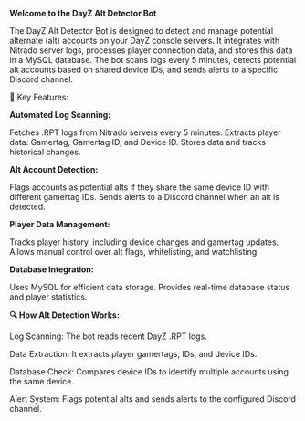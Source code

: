 **Welcome to the DayZ Alt Detector Bot**

The DayZ Alt Detector Bot is designed to detect and manage potential alternate (alt) accounts on your DayZ console servers. It integrates with Nitrado server logs, processes player connection data, and stores this data in a MySQL database. The bot scans logs every 5 minutes, detects potential alt accounts based on shared device IDs, and sends alerts to a specific Discord channel.

🚀 Key Features:

**Automated Log Scanning:**

Fetches .RPT logs from Nitrado servers every 5 minutes.
Extracts player data: Gamertag, Gamertag ID, and Device ID.
Stores data and tracks historical changes.

**Alt Account Detection:**

Flags accounts as potential alts if they share the same device ID with different gamertag IDs.
Sends alerts to a Discord channel when an alt is detected.

**Player Data Management:**

Tracks player history, including device changes and gamertag updates.
Allows manual control over alt flags, whitelisting, and watchlisting.

**Database Integration:**

Uses MySQL for efficient data storage.
Provides real-time database status and player statistics.


**🔍 How Alt Detection Works:**

Log Scanning: The bot reads recent DayZ .RPT logs.

Data Extraction: It extracts player gamertags, IDs, and device IDs.

Database Check: Compares device IDs to identify multiple accounts using the same device.

Alert System: Flags potential alts and sends alerts to the configured Discord channel.
